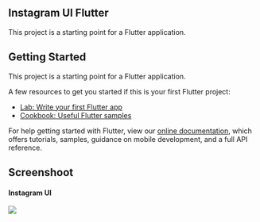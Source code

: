 <section id="home">
	
<h1 align="left">Instagram UI Flutter</h1>

This project is a starting point for a Flutter application.
</section>

<section id="getting started">
	
## Getting Started
This project is a starting point for a Flutter application.

A few resources to get you started if this is your first Flutter project:

- [Lab: Write your first Flutter app](https://flutter.dev/docs/get-started/codelab)
- [Cookbook: Useful Flutter samples](https://flutter.dev/docs/cookbook)

For help getting started with Flutter, view our
[online documentation](https://flutter.dev/docs), which offers tutorials,
samples, guidance on mobile development, and a full API reference.
</section>

<section id="screenshoot">
	
## Screenshoot
<div class="ozzy">
    <div class="items">
    	<h4 class="title-ozzy">Instagram UI</h4>
		<img class="img-ozzy" src="https://user-images.githubusercontent.com/103307109/162926482-251c5f0b-fd2f-463b-aed4-daf8a3ea6471.png">  
    </div>
    
</div>
</section>
